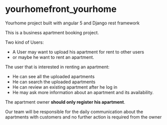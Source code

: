 # yourhomefront_yourhome
Yourhome project built with angular 5 and Django rest framework


<p>This is a business apartment booking project.</p>
Two kind of Users:
<ul>
<li>A User may want to upload his apartment for rent to other users</li>
<li>or maybe he want to rent an apartment. </li>
</ul>

The user that is interested in renting an apartment:
<ul>
<li>He can see all the uploaded apartments</li>
<li>He can search the uploaded apartments</li>
<li>He can review an existing apartment after he log in</li>
<li>He may ask more information about an apartment and its availability.</li>
</ul>

The apartment owner <b>should only register his apartment</b>.

<p> Our team will be responsible for the daily communication about the apartments with customers and no further action is required from the owner<p>

